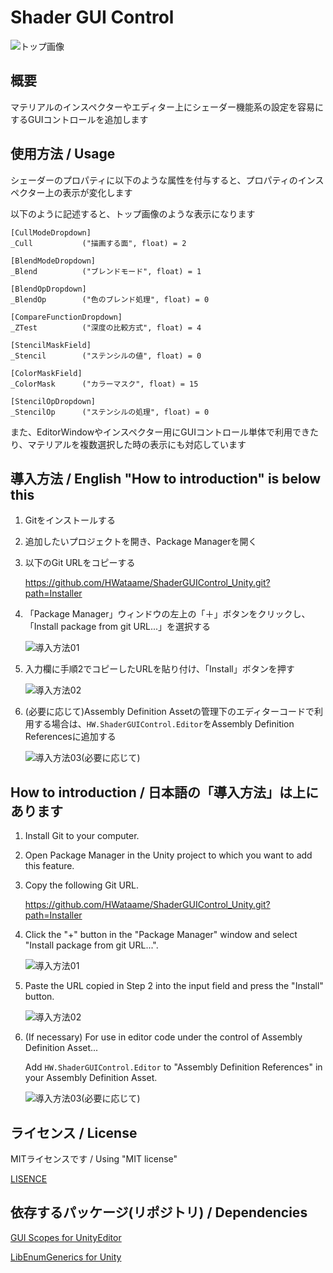 # Shader GUI Control
![トップ画像](https://github.com/user-attachments/assets/b39c47f4-4552-4409-9905-c5bb8200f274)

## 概要
マテリアルのインスペクターやエディター上にシェーダー機能系の設定を容易にするGUIコントロールを追加します

## 使用方法 / Usage
シェーダーのプロパティに以下のような属性を付与すると、プロパティのインスペクター上の表示が変化します

以下のように記述すると、トップ画像のような表示になります
```shaderlab
[CullModeDropdown]
_Cull           ("描画する面", float) = 2

[BlendModeDropdown]
_Blend          ("ブレンドモード", float) = 1

[BlendOpDropdown]
_BlendOp        ("色のブレンド処理", float) = 0

[CompareFunctionDropdown]
_ZTest          ("深度の比較方式", float) = 4

[StencilMaskField]
_Stencil        ("ステンシルの値", float) = 0

[ColorMaskField]
_ColorMask      ("カラーマスク", float) = 15

[StencilOpDropdown]
_StencilOp      ("ステンシルの処理", float) = 0
```
また、EditorWindowやインスペクター用にGUIコントロール単体で利用できたり、マテリアルを複数選択した時の表示にも対応しています

## 導入方法 / English "How to introduction" is below this
1. Gitをインストールする
2. 追加したいプロジェクトを開き、Package Managerを開く
3. 以下のGit URLをコピーする

    https://github.com/HWataame/ShaderGUIControl_Unity.git?path=Installer
4. 「Package Manager」ウィンドウの左上の「＋」ボタンをクリックし、「Install package from git URL...」を選択する

    ![導入方法01](https://github.com/user-attachments/assets/6b334a95-a1dd-4063-9cb2-b6d1f81cd6cc)
5. 入力欄に手順2でコピーしたURLを貼り付け、「Install」ボタンを押す

    ![導入方法02](https://github.com/user-attachments/assets/de46ab93-bd78-4786-9e29-4477de68fb97)
6. (必要に応じて)Assembly Definition Assetの管理下のエディターコードで利用する場合は、`HW.ShaderGUIControl.Editor`をAssembly Definition Referencesに追加する

    ![導入方法03(必要に応じて)](https://github.com/user-attachments/assets/17165e76-ec45-478c-a0e3-f21f88099bc5)



## How to introduction / 日本語の「導入方法」は上にあります
1. Install Git to your computer.
2. Open Package Manager in the Unity project to which you want to add this feature.
3. Copy the following Git URL.

    https://github.com/HWataame/ShaderGUIControl_Unity.git?path=Installer
4. Click the "+" button in the "Package Manager" window and select "Install package from git URL...".

    ![導入方法01](https://github.com/user-attachments/assets/6b334a95-a1dd-4063-9cb2-b6d1f81cd6cc)
5. Paste the URL copied in Step 2 into the input field and press the "Install" button.

    ![導入方法02](https://github.com/user-attachments/assets/de46ab93-bd78-4786-9e29-4477de68fb97)
6. (If necessary) For use in editor code under the control of Assembly Definition Asset...

   Add `HW.ShaderGUIControl.Editor` to "Assembly Definition References" in your Assembly Definition Asset.

    ![導入方法03(必要に応じて)](https://github.com/user-attachments/assets/17165e76-ec45-478c-a0e3-f21f88099bc5)

## ライセンス / License
MITライセンスです / Using "MIT license"

[LISENCE](/LICENSE)

## 依存するパッケージ(リポジトリ) / Dependencies
[GUI Scopes for UnityEditor](https://github.com/HWataame/GUIScopeUtil_Unity)

[LibEnumGenerics for Unity](https://github.com/HWataame/LibEnumGenerics_Unity)

